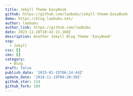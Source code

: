 ```yaml
---
title: Jekyll Theme EasyBook
github: https://github.com/laobubu/jekyll-theme-EasyBook
demo: https://blog.laobubu.net/
author: laobubu
author_link: https://github.com/laobubu
date: 2023-11-28T10:42:13.160Z
description: Another Jekyll Blog Theme 'EasyBook'
ssg:
  - Jekyll
css: []
cms: []
category:
  - Blog
draft: false
publish_date: '2015-01-15T06:14:44Z'
update_date: '2018-11-19T09:28:39Z'
github_star: 124
github_fork: 189
---
```

